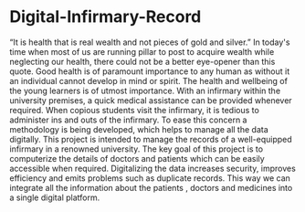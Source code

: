 # Digital-Infirmary-Record
“It is health that is real wealth and not pieces of gold and silver.” In today's time when most of us are running pillar to post to acquire wealth while neglecting our health, there could not be a better eye-opener than this quote. Good health is of paramount importance to any human as without it an individual cannot develop in mind or spirit. The health and wellbeing of the young learners is of utmost importance. With an infirmary within the university premises, a quick medical assistance can be provided whenever required. When copious students visit the infirmary, it is tedious to administer ins and outs of the infirmary. To ease this concern a methodology is being developed, which helps to manage all the data digitally. This project is intended to manage the records of a well-equipped infirmary in a renowned university. The key goal of this project is to computerize the details of doctors and patients which can be easily accessible when required. Digitalizing the data increases security, improves efficiency and emits problems such as duplicate records. This way we can integrate all the information about the patients , doctors and medicines into a single digital platform.
